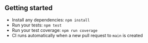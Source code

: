 ## Getting started

- Install any dependencies: `npm install`
- Run your tests: `npm test`
- Run your test coverage: `npm run coverage`
- CI runs automatically when a new pull request to `main` is created
